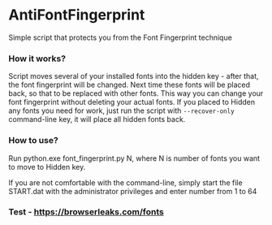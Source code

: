 # AntiFontFingerprint
Simple script that protects you from the Font Fingerprint technique

### How it works?
Script moves several of your installed fonts into the hidden key - after that, the font fingerprint will be changed. Next time these fonts will be placed back, so that to be replaced with other fonts. This way you can change your font fingerprint without deleting your actual fonts. If you placed to Hidden any fonts you need for work, just run the script with `--recover-only` command-line key, it will place all hidden fonts back.

### How to use?
Run python.exe font_fingerprint.py N, where N is number of fonts you want to move to Hidden key.

If you are not comfortable with the command-line, simply start the file START.dat with the administrator privileges and enter number from 1 to 64



### Test - https://browserleaks.com/fonts
